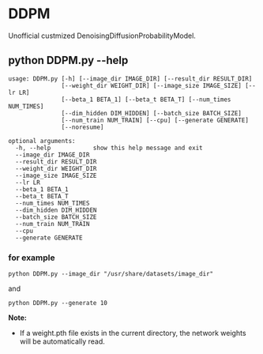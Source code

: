 # DDPM
Unofficial custmized DenoisingDiffusionProbabilityModel.

## python DDPM.py --help
```
usage: DDPM.py [-h] [--image_dir IMAGE_DIR] [--result_dir RESULT_DIR]
               [--weight_dir WEIGHT_DIR] [--image_size IMAGE_SIZE] [--lr LR]
               [--beta_1 BETA_1] [--beta_t BETA_T] [--num_times NUM_TIMES]
               [--dim_hidden DIM_HIDDEN] [--batch_size BATCH_SIZE]
               [--num_train NUM_TRAIN] [--cpu] [--generate GENERATE]
               [--noresume]

optional arguments:
  -h, --help            show this help message and exit
  --image_dir IMAGE_DIR
  --result_dir RESULT_DIR
  --weight_dir WEIGHT_DIR
  --image_size IMAGE_SIZE
  --lr LR
  --beta_1 BETA_1
  --beta_t BETA_T
  --num_times NUM_TIMES
  --dim_hidden DIM_HIDDEN
  --batch_size BATCH_SIZE
  --num_train NUM_TRAIN
  --cpu
  --generate GENERATE
```

### for example
```
python DDPM.py --image_dir "/usr/share/datasets/image_dir"
```
and
```
python DDPM.py --generate 10
```

**Note:**
- If a weight.pth file exists in the current directory, the network weights will be automatically read.
